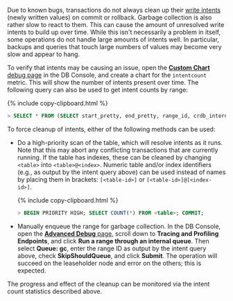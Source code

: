 Due to known bugs, transactions do not always clean up their [write intents](architecture/transaction-layer.html#write-intents) (newly written values) on commit or rollback. Garbage collection is also rather slow to react to them. This can cause the amount of unresolved write intents to build up over time. While this isn't necessarily a problem in itself, some operations do not handle large amounts of intents well. In particular, backups and queries that touch large numbers of values may become very slow and appear to hang.

To verify that intents may be causing an issue, open the [**Custom Chart** debug page](ui-custom-chart-debug-page.html) in the DB Console, and create a chart for the `intentcount` metric. This will show the number of intents present over time. The following query can also be used to get intent counts by range:

{% include copy-clipboard.html %}
~~~ sql
> SELECT * FROM (SELECT start_pretty, end_pretty, range_id, crdb_internal.range_stats(start_key)->'intent_count' AS intent_count FROM crdb_internal.ranges_no_leases) WHERE intent_count != '0';
~~~

To force cleanup of intents, either of the following methods can be used:

- Do a high-priority scan of the table, which will resolve intents as it runs. Note that this may abort any conflicting transactions that are currently running. If the table has indexes, these can be cleaned by changing `<table>` into `<table>@<index>`. Numeric table and/or index identifiers (e.g., as output by the intent query above) can be used instead of names by placing them in brackets: `[<table-id>]` or `[<table-id>]@[<index-id>]`.

    {% include copy-clipboard.html %}
    ~~~ sql
    > BEGIN PRIORITY HIGH; SELECT COUNT(*) FROM <table>; COMMIT;
    ~~~

- Manually enqueue the range for garbage collection. In the DB Console, open the [**Advanced Debug** page](ui-debug-pages.html), scroll down to **Tracing and Profiling Endpoints**, and click **Run a range through an internal queue**. Then select **Queue: gc**, enter the range ID as output by the intent query above, check **SkipShouldQueue**, and click **Submit**. The operation will succeed on the leaseholder node and error on the others; this is expected.

The progress and effect of the cleanup can be monitored via the intent count statistics described above.
